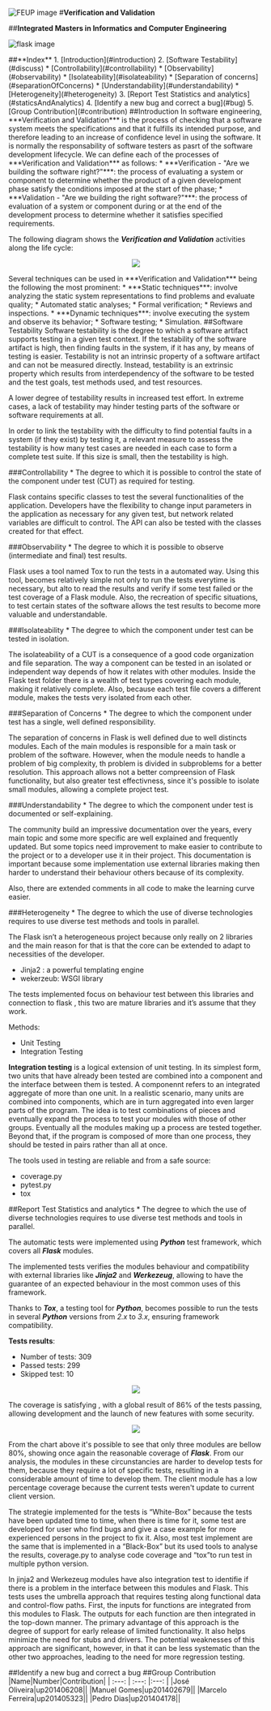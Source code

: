 ![FEUP image](https://sigarra.up.pt/feup/pt/WEB_GESSI_DOCS.download_file?p_name=F-370784536/logo_cores_oficiais.jpg)
#**Verification and Validation**

##**Integrated Masters in Informatics and Computer Engineering**

![flask image](http://flask.pocoo.org/static/logo/flask.png)

<a name="index"/>
##**Index**
1. [Introduction](#introduction)
2. [Software Testability](#discuss)
 * [Controllability](#controllability)
 * [Observability](#observability)
 * [Isolateability](#isolateability)
 * [Separation of concerns](#separationOfConcerns)
 * [Understandability](#understandability)
 * [Heterogeneity](#heterogeneity)
3. [Report Test Statistics and analytics](#staticsAndAnalytics)
4. [Identify a new bug and correct a bug](#bug)
5. [Group Contribution](#contribution)

<a name="introduction"/>
##Introduction
In software engineering, ***Verification and Validation*** is the process of checking that a software system meets the specifications and that it fulfills its intended purpose, and therefore leading to an increase of confidence level in using the software. It is normally the responsability of software testers as pasrt of the software development lifecycle.
We can define each of the processes of ***Verification and Validation*** as follows:
* ***Verification - "Are we building the software right?"***: the process of evaluating a system or component to determine whether the product of a given development phase satisfy the conditions imposed at the start of the phase;
* ***Validation - "Are we building the right software?"***: the process of evaluation of a system or component during or at the end of the development process to determine whether it satisfies specified requirements.

The following diagram shows the ***Verification and Validation*** activities along the life cycle:
<p align="center">
   <img src="https://github.com/rodavoce/flask/blob/development/esof/res/vv.png">
</p>
Several techniques can be used in ***Verification and Validation*** being the following the most prominent:
* ***Static techniques***: involve analyzing the static system representations to find problems and evaluate quality;
   * Automated static analyses;
   * Formal verification;
   * Reviews and inspections.
* ***Dynamic techniques***: involve executing the system and observe its behavior;
   * Software testing;
   * Simulation.
   
<a name="discuss"/>
##Software Testability
Software testability is the degree to which a software artifact supports testing in a given test context. If the testability of the software artifact is high, then finding faults in the system, if it has any, by means of testing is easier.
Testability is not an intrinsic property of a software artifact and can not be measured directly. Instead, testability is an extrinsic property which results from interdependency of the software to be tested and the test goals, test methods used, and test resources.

A lower degree of testability results in increased test effort. In extreme cases, a lack of testability may hinder testing parts of the software or software requirements at all.

In order to link the testability with the difficulty to find potential faults in a system (if they exist) by testing it, a relevant measure to assess the testability is how many test cases are needed in each case to form a complete test suite. If this size is small, then the testability is high.

<a name="controllability"/>
###Controllability
* The degree to which it is possible to control the state of the component under test (CUT) as required for testing.

Flask contains specific classes to test the several functionalities of the application. Developers have the flexibility to change input parameters in the application as necessary for any given test, but network related variables are difficult to control. The API can also be tested with the classes created for that effect.

<a name="observability"/>
###Observability
* The degree to which it is possible to observe (intermediate and final) test results.

Flask uses a tool named Tox to run the tests in a automated way. Using this tool, becomes relatively simple not only to run the tests everytime is necessary, but alto to read the results and verify if some test failed or the test coverage of a Flask module. Also, the recreation of specific situations, to test certain states of the software allows the test results to become more valuable and understandable.

<a name="isolateability"/>
###Isolateability
* The degree to which the component under test can be tested in isolation.

The isolateability of a CUT is a consequence of a good code organization and file separation. The way a component can be tested in an isolated or independent way depends of how it relates with other modules. Inside the Flask test folder there is a wealth of test types covering each module, making it relatively complete. Also, because each test file covers a different module, makes the tests very isolated from each other.

<a name="separationOfConcerns"/>
###Separation of Concerns
* The degree to which the component under test has a single, well defined responsibility.

The separation of concerns in Flask is well defined due to well distincts modules. Each of the main modules is responsible for a main task or problem of the software. However, when the module needs to handle a problem of big complexity, th problem is divided in subproblems for a better resolution. This approach allows not a better compreension of Flask functionality, but also  greater test effectivness, since it's possible to isolate small modules, allowing a complete project test. 

<a name="understandability"/>
###Understandability
* The degree to which the component under test is documented or self-explaining.


The community build an impressive documentation over the years, every main topic and some more specific are well explained and frequently updated. But some topics need improvement to make easier to contribute to the project or to a developer use it in their project. This documentation is important because some implementation use external libraries making then harder to understand their behaviour others because of its complexity.

Also, there are  extended  comments  in all code to make the learning curve easier.

<a name="heterogeneity"/>
###Heterogeneity
* The degree to which the use of diverse technologies requires to use diverse test methods and tools in parallel.



The Flask isn’t a heterogeneous project because only really on 2 libraries and the main reason for that is that the core can be extended to adapt to necessities of the developer. 

* Jinja2 : a powerful templating engine 
* wekerzeub: WSGI library 


The tests implemented focus on behaviour test between this libraries and connection to flask , this two are mature libraries and it’s assume that they work. 

Methods: 

* Unit Testing 
* Integration Testing


**Integration testing** is a logical extension of unit testing. In its simplest form, two units that have already been tested are combined into a component and the interface between them is tested. A componennt refers to an integrated aggregate of more than one unit. In a realistic scenario, many units are combined into components, which are in turn aggregated into even larger parts of the program. The idea is to test combinations of pieces and eventually expand the process to test your modules with those of other groups. Eventually all the modules making up a process are tested together. Beyond that, if the program is composed of more than one process, they should be tested in pairs rather than all at once.

The tools used in testing are reliable and from a safe source: 

* coverage.py
* pytest.py
* tox


<a name="staticsAndAnalytics"/>
##Report Test Statistics and analytics
* The degree to which the use of diverse technologies requires to use diverse test methods and tools in parallel.

The automatic tests were implemented using ***Python*** test framework, which covers all ***Flask*** modules.


The implemented tests verifies the modules behaviour and compatibility with external libraries like ***Jinja2*** and ***Werkezeug***,  allowing to have the guarantee of an expected behaviour in the most common uses of this framework.

Thanks to ***Tox***, a testing tool for ***Python***, becomes possible to run the tests in several ***Python*** versions from *2.x* to *3.x*, ensuring framework compatibility.

**Tests results**:
* Number of tests: 309
* Passed tests: 299
* Skipped test: 10


<p align="center">
   <img src="https://github.com/rodavoce/flask/blob/development/esof/res/coverage.png">
</p>
The coverage is satisfying , with a global result of 86% of the tests passing, allowing development and the launch of new features  with some security.


<p align="center">
   <img src="https://github.com/rodavoce/flask/blob/development/esof/res/coverageChart.png">
</p>

From the chart above it's possible to see that only three modules are bellow 80%, showing once again the reasonable coverage of ***Flask***. From our analysis, the modules in these circunstancies are harder to develop tests for them, because they require a lot of specific tests, resulting in a considerable amount of time to develop them. The client module has a low percentage coverage because the current tests weren't update to current client version.

The strategie implemented for the tests is “White-Box” because the tests have been updated time to time, when there is time for it, some test are developed for user who find bugs and give a case example for more experienced persons in the project to fix it. Also, most test implement are the same that is implemented in a “Black-Box” but its used tools to analyse the results, coverage.py to analyse code coverage and “tox”to run test in multiple python version.

In jinja2 and Werkezeug modules have also integration test  to identifie if there is a problem in the interface between this modules and Flask. This tests uses the  umbrella approach that requires testing along functional data and control-flow paths. First, the inputs for functions are integrated from this modules to Flask. The outputs for each function are then integrated in the top-down manner. The primary advantage of this approach is the degree of support for early release of limited functionality. It also helps minimize the need for stubs and drivers. The potential weaknesses of this approach are significant, however, in that it can be less systematic than the other two approaches, leading to the need for more regression testing.

<a name="bug"/>
##Identify a new bug and correct a bug

<a name="contribution"/>
##Group Contribution
|Name|Number|Contribution|
| :---: | :---: |:---: |
|José Oliveira|up201406208||
|Manuel Gomes|up201402679||
|Marcelo Ferreira|up201405323||
|Pedro Dias|up201404178||

